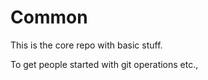 # Common
This is the core repo with basic stuff.

To get people started with git operations etc.,


